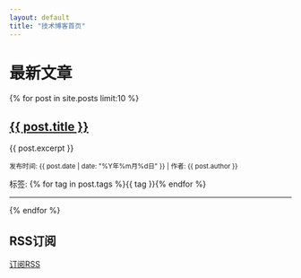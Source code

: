 ```yaml
---
layout: default
title: "技术博客首页"
---
```


# 最新文章

{% for post in site.posts limit:10 %}
  <article>
    <h2><a href="{{ post.url | relative_url }}">{{ post.title }}</a></h2>
    <p>{{ post.excerpt }}</p>
    <p><small>发布时间: {{ post.date | date: "%Y年%m月%d日" }} | 作者: {{ post.author }}</small></p>
    <p>标签: {% for tag in post.tags %}<span class="tag">{{ tag }}</span>{% endfor %}</p>
  </article>
  <hr>
{% endfor %}

## RSS订阅

<a href="{{ '/feed.xml' | relative_url }}">订阅RSS</a>
